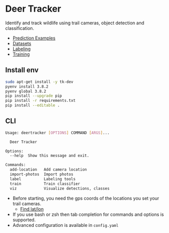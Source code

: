 # Deer Tracker

Identify and track wildlife using trail cameras, object detection and classification.

- [Prediction Examples](docs/EXAMPLES.md)
- [Datasets](docs/DATASETS.md)
- [Labeling](docs/LABELING.md)
- [Training](docs/TRAINING.md)

## Install env

```bash
sudo apt-get install -y tk-dev
pyenv install 3.8.2
pyenv global 3.8.2
pip install --upgrade pip
pip install -r requirements.txt
pip install --editable .
```

## CLI

```bash
Usage: deertracker [OPTIONS] COMMAND [ARGS]...

  Deer Tracker

Options:
  --help  Show this message and exit.

Commands:
  add-location   Add camera location
  import-photos  Import photos
  label          Labeling tools
  train          Train classifier
  viz            Visualize detections, classes
```

- Before starting, you need the gps coords of the locations you set your trail cameras.
  - [Find lat/lon](https://www.latlong.net/)
- If you use bash or zsh then tab completion for commands and options is supported.
- Advanced configuration is available in `config.yaml`
